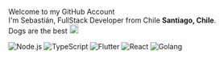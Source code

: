 <p>Welcome to my GitHub Account </br> I'm Sebastián, FullStack Developer from Chile <b> Santiago, Chile</b>. </br> Dogs are the best <img src="https://emojipedia-us.s3.dualstack.us-west-1.amazonaws.com/thumbs/240/apple/237/dog-face_1f436.png" width="18" >  </p>

<p> 
<img alt="Node.js" src="https://img.shields.io/badge/-Node.js-092036?style=flat-square&logo=node.js" />

<img alt="TypeScript" src="https://img.shields.io/badge/-TypeScript-black?style=flat-square&logo=typescript" />

<img alt="Flutter" src="https://img.shields.io/badge/-Flutter-02569B?style=flat-square&logo=flutter" />

<img alt="React" src="https://img.shields.io/badge/-React-black?style=flat-square&logo=react" />
  
<img alt="Golang" src="https://img.shields.io/badge/-GoLang-black?style=flat-square&logo=go" />
</p>

